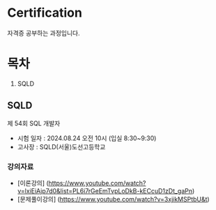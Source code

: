# Certification
자격증 공부하는 과정입니다.

# 목차
1. SQLD

## SQLD
제 54회 SQL 개발자
* 시험 일자 : 2024.08.24 오전 10시 (입실 8:30~9:30)
* 고사장 : SQLD(서울)도선고등학교
### 강의자료
* [이론강의] (https://www.youtube.com/watch?v=lxiEiAjp7d0&list=PL6i7rGeEmTvpLoDkB-kECcuD1zDt_gaPn)
* [문제풀이강의] (https://www.youtube.com/watch?v=3xjikMSPtbU&t)
